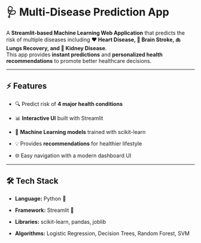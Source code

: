 # 🩺 Multi-Disease Prediction App

A **Streamlit-based Machine Learning Web Application** that predicts the risk of multiple diseases including **❤️ Heart Disease, 🧠 Brain Stroke, 🫁 Lungs Recovery, and 🧬 Kidney Disease**.  
This app provides **instant predictions** and **personalized health recommendations** to promote better healthcare decisions.  

---

## ⚡ Features

- 🔍 Predict risk of **4 major health conditions**
  
- 📊 **Interactive UI** built with Streamlit
  
- 🤖 **Machine Learning models** trained with scikit-learn
  
- 💡 Provides **recommendations** for healthier lifestyle
  
- 🌐 Easy navigation with a modern dashboard UI

---

## 🛠️ Tech Stack

- **Language:** Python 🐍

- **Framework:** Streamlit 🎈
  
- **Libraries:** scikit-learn, pandas, joblib
  
- **Algorithms:** Logistic Regression, Decision Trees, Random Forest, SVM  
